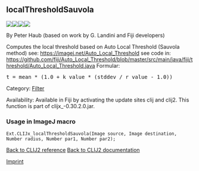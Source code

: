 ## localThresholdSauvola
<img src="images/mini_empty_logo.png"/><img src="images/mini_empty_logo.png"/><img src="images/mini_clijx_logo.png"/><img src="images/mini_empty_logo.png"/>

By Peter Haub (based on work by G. Landini and Fiji developers)

Computes the local threshold based on 
 Auto Local Threshold (Sauvola method) see: https://imagej.net/Auto_Local_Threshold 
 see code in: 
 https://github.com/fiji/Auto_Local_Threshold/blob/master/src/main/java/fiji/threshold/Auto_Local_Threshold.java 
 Formular: 
<pre>t = mean * (1.0 + k_value * (stddev / r_value - 1.0)) </pre>

Category: [Filter](https://clij.github.io/clij2-docs/reference__filter)

Availability: Available in Fiji by activating the update sites clij and clij2.
This function is part of clijx_-0.30.2.0.jar.

### Usage in ImageJ macro
```
Ext.CLIJx_localThresholdSauvola(Image source, Image destination, Number radius, Number par1, Number par2);
```


[Back to CLIJ2 reference](https://clij.github.io/clij2-docs/reference)
[Back to CLIJ2 documentation](https://clij.github.io/clij2-docs)

[Imprint](https://clij.github.io/imprint)
